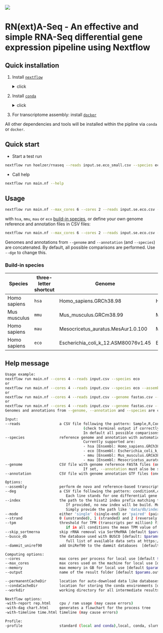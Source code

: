 
![](https://img.shields.io/badge/nextflow-20.07.1-brightgreen)
<!--![](https://img.shields.io/badge/uses-docker-blue.svg)-->

# RN(ext)A-Seq - An effective and simple RNA-Seq differential gene expression pipeline using Nextflow

## Quick installation

1. Install  [`nextflow`](https://nf-co.re/usage/installation)
    <details><summary>click</summary>

    ```bash
    wget -qO- https://get.nextflow.io | bash
    ```

    </details>
1. Install [`conda`](https://conda.io/miniconda.html)
    <details><summary>click</summary>

    ```bash
    # for Linux users
    wget https://repo.anaconda.com/miniconda/Miniconda3-latest-Linux-x86_64.sh | bash 
    ```

    </details>
2. For transcriptome assembly: install [`docker`](https://docs.docker.com/engine/installation/)

All other dependencies and tools will be installed within the pipline via `conda` or `docker`.

## Quick start

- Start a test run

```bash
nextflow run hoelzer/rnaseq --reads input.se.eco_small.csv --species eco
```

- Call help

```bash
nextflow run main.nf --help
```

## Usage

```bash
nextflow run main.nf --max_cores 6 --cores 2 --reads input.se.eco.csv --species eco
```

with `hsa`, `mmu`, `mau` or `eco` [build-in species](###-Build-in-species), or define your own genome reference and annotation files in CSV files:

```bash
nextflow run main.nf --max_cores 6 --cores 2 --reads input.se.eco.csv --genome fastas.csv --annotation gtf.csv
```

Genomes and annotations from `--genome` and `--annotation` (and `--species`) are concatenated.
By default, all possible comparisons are performed. Use `--dge` to change this.

### Build-in species

|Species|three-letter shortcut|Genome|Annotation|
|-|-|-|-|
|Homo sapiens|`hsa`|Homo_sapiens.GRCh38.98|Homo_sapiens.GRCh38.dna.primary_assembly|
|Mus musculus|`mmu`|Mus_musculus.GRCm38.99|Mus_musculus.GRCm38.dna.primary_assembly|
|Homo sapiens|`mau`|Mesocricetus_auratus.MesAur1.0.100|Mesocricetus_auratus.MesAur1.0.dna.toplevel|
|Homo sapiens|`eco`|Escherichia_coli_k_12.ASM80076v1.45|Escherichia_coli_k_12.ASM80076v1.dna.toplevel|

## Help message

```bash
Usage example:
nextflow run main.nf --cores 4 --reads input.csv --species eco
or
nextflow run main.nf --cores 4 --reads input.csv --species eco --assembly
or
nextflow run main.nf --cores 4 --reads input.csv --genome fastas.csv --annotation gtfs.csv
or
nextflow run main.nf --cores 4 --reads input.csv --genome fastas.csv --annotation gtfs.csv --species eco
Genomes and annotations from --genome, --annotation and --species are concatenated

Input:
--reads                  a CSV file following the pattern: Sample,R,Condition,Patient for single-end or Sample,R1,R2,Condition,Patient for paired-end
                                    (check terminal output if correctly assigned)
                                    In default all possible comparisons of conditions in one direction are made. Use --deg to change this.
--species                reference genome and annotation with automatic download.
                                    Currently supported are:
                                    - hsa [Ensembl: Homo_sapiens.GRCh38.dna.primary_assembly | Homo_sapiens.GRCh38.98]
                                    - eco [Ensembl: Escherichia_coli_k_12.ASM80076v1.dna.toplevel | Escherichia_coli_k_12.ASM80076v1.45]
                                    - mmu [Ensembl: Mus_musculus.GRCm38.dna.primary_assembly | Mus_musculus.GRCm38.99.gtf]
                                    - mau [Ensembl: Mesocricetus_auratus.MesAur1.0.dna.toplevel | Mesocricetus_auratus.MesAur1.0.100]
--genome                 CSV file with genome reference FASTA files (one path in each line).
                                    If set, --annotation must also be set.
--annotation             CSV file with genome annotation GTF files (one path in each line)

Options:
--assembly               perform de novo and reference-based transcriptome assembly instead of DEG analysis [default $params.assembly]
--deg                    a CSV file following the pattern: conditionX,conditionY
                            Each line stands for one differential gene expression comparison.
--index                  the path to the hisat2 index prefix matching the genome provided via --species. 
                            If provided, no new index will be build. Must be named 'index.*.ht2'.  
                            Simply provide the path like 'data/db/index'. DEPRECATED
--mode                   either 'single' (single-end) or 'paired' (paired-end) sequencing [default $params.mode]
--strand                 0 (unstranded), 1 (stranded) and 2 (reversely stranded) [default $params.strand]
--tpm                    threshold for TPM (transcripts per million) filter. A feature is discared, 
                            if in all conditions the mean TPM value of all libraries in this condition are below the threshold. [default $params.tpm]
--skip_sortmerna         skip rRNA removal via SortMeRNA [default $params.skip_sortmerna] 
--busco_db               the database used with BUSCO [default: $params.busco_db]
                            full list of available data sets at https://busco.ezlab.org/v2/frame_wget.html 
--dammit_uniref90        add UniRef90 to the dammit databases  [default: $params.dammit_uniref90]

Computing options:
--cores                  max cores per process for local use [default $params.cores]
--max_cores              max cores used on the machine for local use [default $params.max_cores]
--memory                 max memory in GB for local use [default $params.memory]
--output                 name of the result folder [default $params.output]

--permanentCacheDir      location for auto-download data like databases [default $params.permanentCacheDir]
--condaCacheDir          location for storing the conda environments [default $params.condaCacheDir]
--workdir                working directory for all intermediate results [default $params.workdir]

Nextflow options:
-with-report rep.html    cpu / ram usage (may cause errors)
-with-dag chart.html     generates a flowchart for the process tree
-with-timeline time.html timeline (may cause errors)

Profile:
-profile                 standard (local and conda),local, conda, slurm, ara (slurm, conda and customization) [default standard]
```

<!-- # Flow chart

![flow-chart](figures/chart.png) -->
